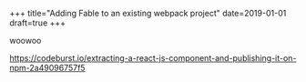 +++
title="Adding Fable to an existing webpack project"
date=2019-01-01
draft=true
+++

woowoo

<!-- read more -->

https://codeburst.io/extracting-a-react-js-component-and-publishing-it-on-npm-2a49096757f5
